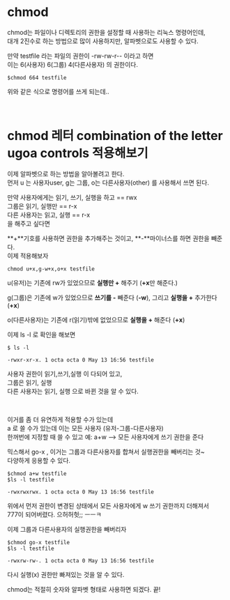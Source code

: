 # chmod 
chmod는 파일이나 디렉토리의 권한을 설정할 때 사용하는 리눅스 명령어인데,  
대개 2진수로 하는 방법으로 많이 사용하지만, 알파벳으로도 사용할 수 있다.

만약 testfile 라는 파일의 권한이 -rw-rw-r-- 이라고 하면  
이는 6(사용자) 6(그룹) 4(다른사용자) 의 권한이다.
```shell
$chmod 664 testfile
```
위와 같은 식으로 명령어를 쓰게 되는데..

<br>

# chmod 레터 combination of the letter ugoa controls 적용해보기
이제 알파벳으로 하는 방법을 알아볼려고 한다.   
먼저 u 는 사용자user, g는 그룹, o는 다른사용자(other)
를 사용해서 쓰면 된다. 

만약 사용자에게는 읽기, 쓰기, 실행을 하고 == rwx  
그룹은 읽기, 실행만 == r-x  
다른 사용자는 읽고, 실행 == r-x  
을 해주고 싶다면  

**+**기호를 사용하면 권한을 추가해주는 것이고, **-**마이너스를 하면 권한을 빼준다.  
이제 적용해보자
```shell
chmod u+x,g-w+x,o+x testfile
```

u(유저)는 기존에 rw가 있었으므로 **실행만 +** 해주기 (**+x**만 해준다.)

g(그룹)은 기존에 w가 있었으므로 **쓰기를 -** 빼준다 (**-w**), 그리고 **실행을 +** 추가한다 (**+x**)

o(다른사용자)는 기존에 r(읽기)밖에 없었으므로 **실행을 +** 해준다 (**+x**)

이제 ls -l 로 확인을 해보면
```shell
$ ls -l

-rwxr-xr-x. 1 octa octa 0 May 13 16:56 testfile
```
사용자 권한이 읽기,쓰기,실행 이 다되어 있고,    
그룹은 읽기, 실행  
다른 사용자는 읽기, 실행 으로 바뀐 것을 알 수 있다.  

<br>

이거를 좀 더 유연하게 적용할 수가 있는데  
a 로 쓸 수가 있는데 이는 모든 사용자 (유저-그룹-다른사용자)   
한꺼번에 지정할 때 쓸 수 있고  예: a+w  --> 모든 사용자에게 쓰기 권한을 준다  

믹스해서 go-x , 이거는 그룹과 다른사용자를 합쳐서 실행권한을 빼버리는 것~  
다양하게 응용할 수 있다.

```shell
$chmod a+w testfile
$ls -l testfile

-rwxrwxrwx. 1 octa octa 0 May 13 16:56 testfile
```

위에서 먼저 권한이 변경된 상태에서 모든 사용자에게 w 쓰기 권한까지 더해져서   
777이 되어버렸다. 으허허헛;; ㅡㅡㅋ

이제 그룹과 다른사용자의 실행권한을 빼버리자
```shell
$chmod go-x testfile
$ls -l testfile

-rwxrw-rw-. 1 octa octa 0 May 13 16:56 testfile
```

다시 실행(x) 권한만 빠져있는 것을 알 수 있다.

chmod는 적절히 숫자와 알파벳 형태로 사용하면 되겠다. 끝!
